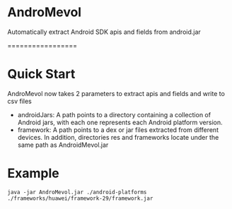 # AndroMevol
Automatically extract Android SDK apis and fields from android.jar

=================

# Quick Start
AndroMevol now takes 2 parameters to extract apis and fields and write to csv files
* androidJars: A path points to a directory containing a collection of Android jars, with each one represents each Android platform version.
* framework: A path points to a dex or jar files extracted from different devices.
In addition, directories res and frameworks locate under the same path as AndroidMevol.jar
# Example


```
java -jar AndroMevol.jar ./android-platforms ./frameworks/huawei/framework-29/framework.jar
```
